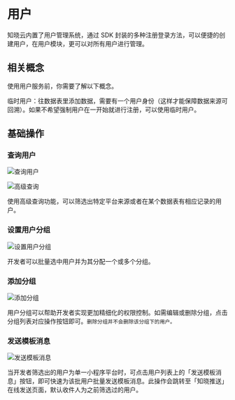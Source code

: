 # 用户

知晓云内置了用户管理系统，通过 SDK 封装的多种注册登录方法，可以便捷的创建用户，在用户模块，更可以对所有用户进行管理。

## 相关概念

使用用户服务前，你需要了解以下概念。

临时用户：往数据表里添加数据，需要有一个用户身份（这样才能保障数据来源可回溯）。如果不希望强制用户在一开始就进行注册，可以使用临时用户。

## 基础操作

### 查询用户

![查询用户](/images/dashboard/basic-services/user-list.png)

![高级查询](/images/dashboard/basic-services/search-user.png)

使用高级查询功能，可以筛选出特定平台来源或者在某个数据表有相应记录的用户。

### 设置用户分组

![设置用户分组](/images/dashboard/basic-services/set-up-user-group.png)

开发者可以批量选中用户并为其分配一个或多个分组。

### 添加分组

![添加分组](/images/dashboard/basic-services/add-user-group.png)

用户分组可以帮助开发者实现更加精细化的权限控制。如需编辑或删除分组，点击分组列表对应操作按钮即可。`删除分组并不会删除该分组下的用户。`

### 发送模板消息

![发送模板消息](/images/dashboard/basic-services/send-template-message.png)

当开发者筛选出的用户为单一小程序平台时，可点击用户列表上的「发送模板消息」按钮，即可快速为该批用户批量发送模板消息。此操作会跳转至「知晓推送」在线发送页面，默认收件人为之前筛选过的用户。
